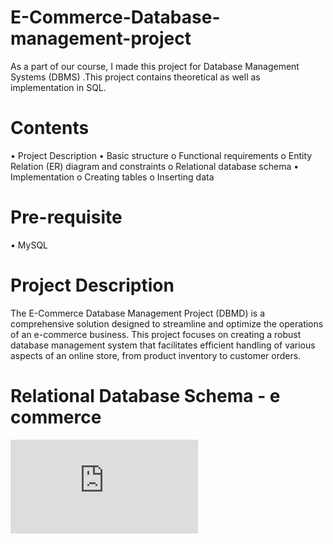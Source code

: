 # E-Commerce-Database-management-project

  As a part of our course, I made this project for Database Management Systems (DBMS) .This project contains theoretical as well as implementation in SQL.
  
# Contents
  •	Project Description
  •	Basic structure
    o	Functional requirements
    o	Entity Relation (ER) diagram and constraints
    o	Relational database schema
  •	Implementation
    o	Creating tables
    o	Inserting data
    
# Pre-requisite
  •	MySQL
  
# Project Description
  The E-Commerce Database Management Project (DBMD) is a comprehensive solution designed to streamline and optimize the operations of an e-commerce business. This project focuses on creating a robust database management system that facilitates efficient handling of various aspects of an online store, from product inventory to customer orders.

# Relational Database Schema - e commerce

![alt text](https://github.com/vivekuw/E-Commerce-Database-management-project/blob/41321a3e8d668a5625cd9ab6d996275b3e44fdd4/E%20commerce%20ER%20Diagram.pdf)

